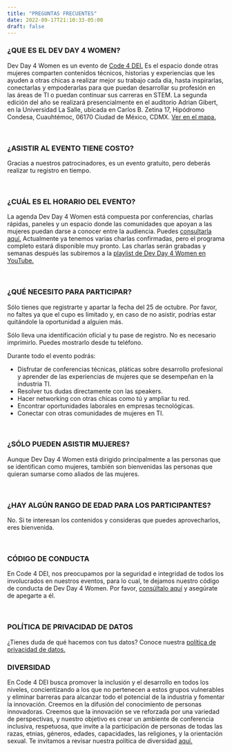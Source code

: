 ```yaml
---
title: "PREGUNTAS FRECUENTES"
date: 2022-09-17T21:10:33-05:00
draft: false
---
```


### ¿QUE ES EL DEV DAY 4 WOMEN?

Dev Day 4 Women es un evento de [Code 4 DEI.](https://code4dei.com/) Es el espacio donde otras mujeres comparten contenidos técnicos, historias y experiencias que les ayuden a otras chicas a realizar mejor su trabajo cada día, hasta inspirarlas, conectarlas y empoderarlas para que puedan desarrollar su profesión en las áreas de TI o puedan continuar sus carreras en STEM.
La segunda edición del año se realizará presencialmente en el auditorio Adrian Gibert, en la Universidad La Salle, ubicada en Carlos B. Zetina 17, Hipódromo Condesa, Cuauhtémoc, 06170 Ciudad de México, CDMX. [Ver en el mapa.](https://maps.app.goo.gl/dSovd8UMzvrr9A2R7)

<br>

### ¿ASISTIR AL EVENTO TIENE COSTO?

Gracias a nuestros patrocinadores, es un evento gratuito, pero deberás realizar tu registro en tiempo.

<br>

### ¿CUÁL ES EL HORARIO DEL EVENTO?

La agenda Dev Day 4 Women está compuesta por conferencias, charlas rápidas, paneles y un espacio donde las comunidades que apoyan a las mujeres puedan darse a conocer entre la audiencia. Puedes [consultarla aquí.](https://devday4w.com/agenda/) Actualmente ya tenemos varias charlas confirmadas, pero el programa completo estará disponible muy pronto.
Las charlas serán grabadas y semanas después las subiremos a la [playlist de Dev Day 4 Women en YouTube.](https://www.youtube.com/@softwareguru/playlists?view=50&sort=dd&shelf_id=2)

<br>

### ¿QUÉ NECESITO PARA PARTICIPAR?

Sólo tienes que registrarte y apartar la fecha del 25 de octubre. Por favor, no faltes ya que el cupo es limitado y, en caso de no asistir, podrías estar quitándole la oportunidad a alguien más.

Sólo lleva una identificación oficial y tu pase de registro. No es necesario imprimirlo. Puedes mostrarlo desde tu teléfono.

Durante todo el evento podrás:

* Disfrutar de conferencias técnicas, pláticas sobre desarrollo profesional y aprender de las experiencias de mujeres que se desempeñan en la industria TI.
* Resolver tus dudas directamente con las speakers.
* Hacer networking con otras chicas como tú y ampliar tu red.
* Encontrar oportunidades laborales en empresas tecnológicas.
* Conectar con otras comunidades de mujeres en TI.

<br>

### ¿SÓLO PUEDEN ASISTIR MUJERES?

Aunque Dev Day 4 Women está dirigido principalmente a las personas que se identifican como mujeres, también son bienvenidas las personas que quieran sumarse como aliados de las mujeres.

<br>

### ¿HAY ALGÚN RANGO DE EDAD PARA LOS PARTICIPANTES?

No. Si te interesan los contenidos y consideras que puedes aprovecharlos, eres bienvenida.

<br>

### CÓDIGO DE CONDUCTA

En Code 4 DEI, nos preocupamos por la seguridad e integridad de todos los involucrados en nuestros eventos, para lo cual, te dejamos nuestro código de conducta de Dev Day 4 Women. Por favor, [consúltalo aquí](https://devday4w.com/coc) y asegúrate de apegarte a él.

<br>


### POLÍTICA DE PRIVACIDAD DE DATOS

¿Tienes duda de qué hacemos con tus datos? Conoce nuestra [política de privacidad de datos.](https://devday4w.com/politica-de-privacidad)
<br>

### DIVERSIDAD

En Code 4 DEI busca promover la inclusión y el desarrollo en todos los niveles, concientizando a los que no pertenecen a estos grupos vulnerables y eliminar barreras para alcanzar todo el potencial de la industria y fomentar la innovación.
Creemos en la difusión del conocimiento de personas innovadoras. Creemos que la innovación se ve reforzada por una variedad de perspectivas, y nuestro objetivo es crear un ambiente de conferencia inclusiva, respetuosa, que invite a la participación de personas de todas las razas, etnias, géneros, edades, capacidades, las religiones, y la orientación sexual.
Te invitamos a revisar nuestra política de diversidad [aquí.](https://devday4w.com/diversidad)
